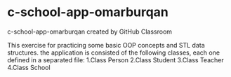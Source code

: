 # c-school-app-omarburqan
c-school-app-omarburqan created by GitHub Classroom

This exercise for practicing some basic OOP concepts and STL data structures. 
the application is consisted of the following classes,
each one defined in a separated file:
1.Class Person
2.Class Student
3.Class Teacher
4.Class School

